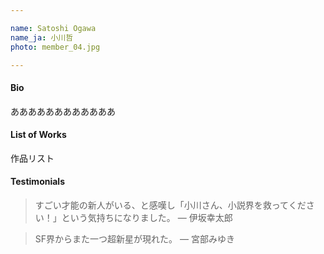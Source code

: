 ```yaml
---

name: Satoshi Ogawa  
name_ja: 小川哲
photo: member_04.jpg

---
```


#### Bio

ああああああああああああ

#### List of Works

作品リスト

#### Testimonials

> すごい才能の新人がいる、と感嘆し「小川さん、小説界を救ってください！」という気持ちになりました。
> — 伊坂幸太郎

> SF界からまた一つ超新星が現れた。
> — 宮部みゆき